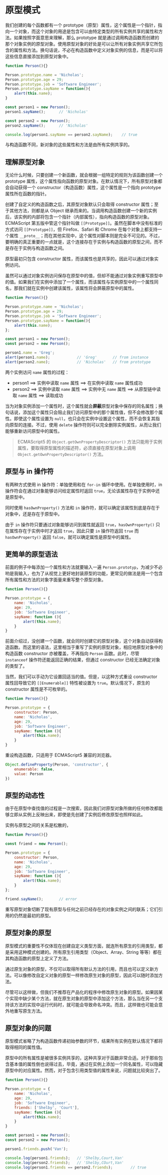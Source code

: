 # 原型模式

我们创建的每个函数都有一个 prototype（原型）属性，这个属性是一个指针，指向一个对象，而这个对象的用途是包含可以由特定类型的所有实例共享的属性和方法。如果按照字面意思来理解，那么 prototype 就是通过调用构造函数而创建的那个对象实例的原型对象。使用原型对象的好处是可以让所有对象实例共享它所包含的属性和方法。换句话说，不必在构造函数中定义对象实例的信息，而是可以将这些信息直接添加到原型对象中。

```js
function Person(){}

Person.prototype.name = 'Nicholas';
Person.prototype.age = 29;
Person.prototype.job = 'Software Engineer';
Person.prototype.sayName = function(){
    alert(this.name);
}

const person1 = new Person();
person1.sayName();		// 'Nicholas'

const person2 = new Person();
person2.sayName();		// 'Nicholas'

console.log(person1.sayName == person2.sayName);	// true
```

与构造函数不同，新对象的这些属性和方法是由所有实例共享的。

## 理解原型对象

无论什么时候，只要创建一个新函数，就会根据一组特定的规则为该函数创建一个 prototype 属性，这个属性指向函数的原型对象。在默认情况下，所有原型对象都会自动获得一个 constructor（构造函数）属性，这个属性是一个指向 prototype 属性所在函数的指针。

创建了自定义的构造函数之后，其原型对象默认只会取得 constructor 属性；至于其他方法，则都是从 Object 继承而来的。当调用构造函数创建一个新的实例后，该实例的内部将包含一个指针（内部属性），指向构造函数的原型对象。ECMAScript 第五版中管这个指针叫做 `[[Prototype]]`。虽然在脚本中没有标准的方式访问 `[[Prototype]]`，但 Firefox、Safari 和 Chrome 在每个对象上都支持一个属性 `__proto__`；而在其他实现中，这个属性对脚本则是完全不可见的。不过，要明确的真正重要的一点就是，这个连接存在于实例与构造函数的原型之间，而不是存在于实例与构造函数之间。

原型最初只包含 constructor 属性，而该属性也是共享的，因此可以通过对象实例访问。

虽然可以通过对象实例访问保存在原型中的值，但却不能通过对象实例重写原型中的值。如果我们在实例中添加了一个属性，而该属性与实例原型中的一个属性同名，那我们就在实例中创建该属性，该属性将会屏蔽原型中的属性。

```js
function Person(){}

Person.prototype.name = 'Nicholas';
Person.prototype.age = 29;
Person.prototype.job = 'Software Engineer';
Person.prototype.sayName = function(){
    alert(this.name);
};

const person1 = new Person();
const person2 = new Person();

person1.name = 'Greg';
alert(person1.name);			// 'Greg' 		// from instance
alert(person2.name);			// 'Nicholas' 	// from prototype
```

两个实例访问 `name` 属性的过程：

- person1 ==> 实例中读取 `name` 属性 ==> 在实例中读取 `name` 属性成功
- person2 ==> 实例中读取 `name` 属性 ==> 实例中无 `name` 属性 ==> 从原型链中读取 `name` 属性 ==> 读取成功

当为对象实例添加一个属性时，这个属性就会**屏蔽**原型对象中保存的同名属性；换句话说，添加这个属性只会阻止我们访问原型中的那个属性值，但不会修改那个属性。即使这个属性设置为 `null`，也只会在实例中设置这个属性，而不会恢复其指向原型的连接。不过，使用 `delete` 操作符则可以完全删除实例属性，从而让我们能够重新访问原型中的属性。

> ECMAScript5 的 `Object.getOwnPropertyDescriptor()` 方法只能用于实例属性，要取得原型属性的描述符，必须直接在原型对象上调用 `Object.getOwnPropertyDescriptor()` 方法。

## 原型与 in 操作符

有两种方式使用 in 操作符：单独使用和在 `for-in` 循环中使用。在单独使用时，in 操作符会在通过对象能够访问给定属性时返回 `true`，无论该属性存在于实例中还是原型中。

同时使用 `hasOwnProperty()` 方法和 `in` 操作符，就可以确定该属性到底是存在于对象中，还是存在于原型中。

由于 `in` 操作符只要通过对象能够访问到属性就返回 `true`，`hasOwnProperty()` 只在属性存在于实例中时才返回 `true`，因此只要 `in` 操作符返回 `true` 而 `hasOwnProperty()` 返回 `false`，就可以确定属性是原型中的属性。

## 更简单的原型语法

前面的例子中每添加一个属性和方法就要输入一遍 `Person.prototyp`，为减少不必哟是我输入，也为了从视觉上更好地封装原型的功能，更常见的做法是用一个包含所有属性和方法的对象字面量来重写整个原型对象。

```js
function Person(){}

Person.prototype = {
    name: 'Nicholas',
    age: 29,
    job: 'Software Engineer',
    sayName: function (){
        alert(this.name);
    }
}
```

前面介绍过，没创建一个函数，就会同时创建它的原型对象，这个对象自动获得构造函数。而这里的语法，这里相当于重写了实例的原型对象，相应地原型对象中的构造函数 constructor 亦被覆盖，不再指向 `Person` 函数。此时，尽管 `instanceof` 操作符还能返回正确的结果，但通过 constructor 已经无法确定对象的类型了。

当然，我们可以手动为它设置回适当的值。但是，以这种方式重设 constructor 属性回导致它的 `[[Enumerable]]` 特性被设置为 `true`。默认情况下，原生的 constructor 属性是不可枚举的。

```js
function Person(){}

Person.prototype = {
    constructor: Person,
    name: 'Nicholas',
    age: 29,
    job: 'Software Engineer',
    sayName: function (){
        alert(this.name);
    }
}
```

重设构造函数，只适用于 ECMAScript5 兼容的浏览器。

```js
Object.defineProperty(Person, 'constructor', {
    enumerable: false,
    value: Person
})
```

## 原型的动态性

由于在原型中查找值的过程是一次搜索，因此我们对原型对象所做的任何修改都能够立即从实例上反映出来，即使是先创建了实例后修改原型也照样如此。

实例与原型之间的关系是松散的，

```js
function Person(){}

const friend = new Person();

Person.prototype = {
    constructor: Person,
    name: 'Nicholas',
    age: 29,
    job: 'Software Engineer',
    sayName: function (){
        alert(this.name);
    }
};

friend.sayName();		// error
```

重写原型对象切断了现有原型与任何之前已经存在的对象实例之间的联系；它们引用的仍然是最初的原型。

## 原型对象的原型

原型模式的重要性不仅体现在创建自定义类型方面，就连所有原生的引用类型，都是采用这种模式创建的。所有原生引用类型（Object、Array、String 等等）都在其构造函数的原型上定义了方法。

通过原生对象的原型，不仅可以取得所有默认方法的引用，而且也可以定义新方法。可以像修改自定义对象的原型一样修改原生对象的原型，因此可以随时添加方法。

尽管可以这样做，但我们不推荐在产品化的程序中修改原生对象的原型。如果因某个实现中缺少某个方法，就在原生对象的原型中添加这个方法，那么当在另一个支持该方法的实现中运行代码时，就可能会导致命名冲突。而且，这样做也可能会意外地重写原生方法。

## 原型对象的问题

原型模式省略了为构造函数传递初始参数的环节，结果所有实例在默认情况下都将取得相同的属性值。

原型中的所有属性是被很多实例共享的，这种共享对于函数非常合适。对于那些包含基本值的属性倒也说得过去，毕竟，通过在实例上添加一个同名属性，可以隐藏原型中的对应属性。然而，对于包含引用类型值的属性来说，问题就比较突出了。

```js
function Person(){}

Person.prototype = {
    name: 'Nicholas',
    age: 29,
    job: 'Software Engineer',
    friends: ['Shelby', 'Court'],
    sayName: function (){
        alert(this.name);
    }
}

const person1 = new Person();
const person2 = new Person();

person1.friends.push('Van');

console.log(person1.friends);	// 'Shelby,Court,Van'
console.log(person2.friends);	// 'Shelby,COurt,Van'
console.log(person1.friends == person2.friends);		// true
```

